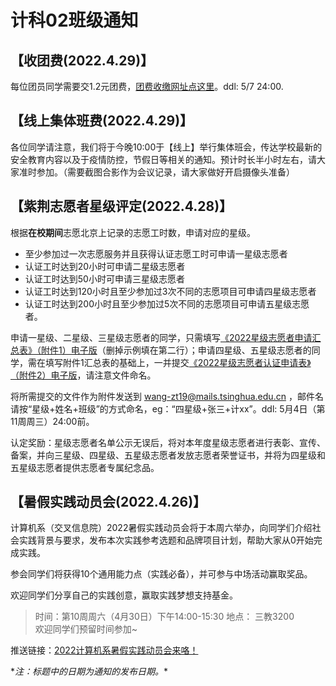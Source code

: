 # 计科02班级通知

## 【收团费(2022.4.29)】

每位团员同学需要交1.2元团费，[团费收缴网址点这里](http://fa-online.tsinghua.edu.cn/sfdt/)。ddl: 5/7 24:00.

## 【线上集体班费(2022.4.29)】

各位同学请注意，我们将于今晚10:00于【线上】举行集体班会，传达学校最新的安全教育内容以及于疫情防控，节假日等相关的通知。预计时长半小时左右，请大家准时参加。（需要截图合影作为会议记录，请大家做好开启摄像头准备）

## 【紫荆志愿者星级评定(2022.4.28)】

根据**在校期间**志愿北京上记录的志愿工时数，申请对应的星级。

- 至少参加过一次志愿服务并且获得认证志愿工时可申请一星级志愿者
- 认证工时达到20小时可申请二星级志愿者
- 认证工时达到50小时可申请三星级志愿者
- 认证工时达到120小时且至少参加过3次不同的志愿项目可申请四星级志愿者
- 认证工时达到200小时且至少参加过5次不同的志愿项目可申请五星级志愿者。

申请一星级、二星级、三星级志愿者的同学，只需填写[《2022星级志愿者申请汇总表》（附件1）电子版](https://cloud.tsinghua.edu.cn/f/501ce76480ba4b26afde/?dl=1)（删掉示例填在第二行）；申请四星级、五星级志愿者的同学，需在填写附件1汇总表的基础上，一并提交[《2022星级志愿者认证申请表》（附件2）电子版](https://cloud.tsinghua.edu.cn/f/6271bf489343496a96cb/?dl=1)，请注意文件命名。

将所需提交的文件作为附件发送到 wang-zt19@mails.tsinghua.edu.cn ，邮件名请按“星级+姓名+班级”的方式命名，eg：“四星级+张三+计xx”。ddl: 5月4日（第11周周三）24:00前。

认定奖励：星级志愿者名单公示无误后，将对本年度星级志愿者进行表彰、宣传、备案，并向三星级、四星级、五星级志愿者发放志愿者荣誉证书，并将为四星级和五星级志愿者提供志愿者专属纪念品。

## 【暑假实践动员会(2022.4.26)】

计算机系（交叉信息院）2022暑假实践动员会将于本周六举办，向同学们介绍社会实践背景与要求，发布本次实践参考选题和品牌项目计划，帮助大家从0开始完成实践。

参会同学们将获得10个通用能力点（实践必备），并可参与中场活动赢取奖品。

欢迎同学们分享自己的实践创意，赢取实践梦想支持基金。

> 时间：第10周周六（4月30日）下午14:00-15:30
> 地点： 三教3200  
> 欢迎同学们预留时间参加~

推送链接：[2022计算机系暑假实践动员会来咯！](https://mp.weixin.qq.com/s/BXfwtMbKw6nddKLU8t1vTg)



\**注：标题中的日期为通知的发布日期。*\*
